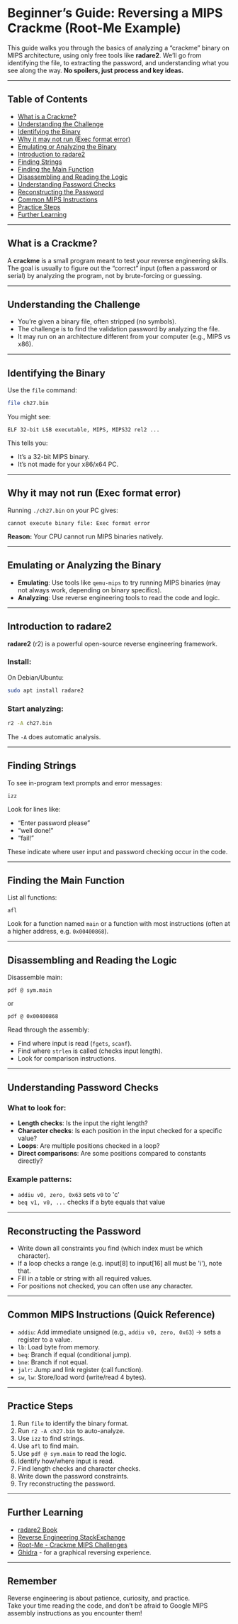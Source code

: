 # Beginner’s Guide: Reversing a MIPS Crackme (Root-Me Example)

This guide walks you through the basics of analyzing a “crackme” binary on MIPS architecture, using only free tools like **radare2**. We’ll go from identifying the file, to extracting the password, and understanding what you see along the way. **No spoilers, just process and key ideas.**

---

## Table of Contents

- [What is a Crackme?](#what-is-a-crackme)
- [Understanding the Challenge](#understanding-the-challenge)
- [Identifying the Binary](#identifying-the-binary)
- [Why it may not run (Exec format error)](#why-it-may-not-run-exec-format-error)
- [Emulating or Analyzing the Binary](#emulating-or-analyzing-the-binary)
- [Introduction to radare2](#introduction-to-radare2)
- [Finding Strings](#finding-strings)
- [Finding the Main Function](#finding-the-main-function)
- [Disassembling and Reading the Logic](#disassembling-and-reading-the-logic)
- [Understanding Password Checks](#understanding-password-checks)
- [Reconstructing the Password](#reconstructing-the-password)
- [Common MIPS Instructions](#common-mips-instructions-quick-reference)
- [Practice Steps](#practice-steps)
- [Further Learning](#further-learning)

---

## What is a Crackme?

A **crackme** is a small program meant to test your reverse engineering skills. The goal is usually to figure out the “correct” input (often a password or serial) by analyzing the program, not by brute-forcing or guessing.

---

## Understanding the Challenge

- You’re given a binary file, often stripped (no symbols).
- The challenge is to find the validation password by analyzing the file.
- It may run on an architecture different from your computer (e.g., MIPS vs x86).

---

## Identifying the Binary

Use the `file` command:
```sh
file ch27.bin
```
You might see:
```
ELF 32-bit LSB executable, MIPS, MIPS32 rel2 ...
```
This tells you:
- It’s a 32-bit MIPS binary.
- It’s not made for your x86/x64 PC.

---

## Why it may not run (Exec format error)

Running `./ch27.bin` on your PC gives:
```
cannot execute binary file: Exec format error
```
**Reason:** Your CPU cannot run MIPS binaries natively.

---

## Emulating or Analyzing the Binary

- **Emulating**: Use tools like `qemu-mips` to try running MIPS binaries (may not always work, depending on binary specifics).
- **Analyzing**: Use reverse engineering tools to read the code and logic.

---

## Introduction to radare2

**radare2** (r2) is a powerful open-source reverse engineering framework.

### Install:
On Debian/Ubuntu:
```sh
sudo apt install radare2
```

### Start analyzing:
```sh
r2 -A ch27.bin
```
The `-A` does automatic analysis.

---

## Finding Strings

To see in-program text prompts and error messages:
```
izz
```
Look for lines like:
- “Enter password please”
- “well done!”
- “fail!”

These indicate where user input and password checking occur in the code.

---

## Finding the Main Function

List all functions:
```
afl
```
Look for a function named `main` or a function with most instructions (often at a higher address, e.g. `0x00400868`).

---

## Disassembling and Reading the Logic

Disassemble main:
```
pdf @ sym.main
```
or
```
pdf @ 0x00400868
```

Read through the assembly:
- Find where input is read (`fgets`, `scanf`).
- Find where `strlen` is called (checks input length).
- Look for comparison instructions.

---

## Understanding Password Checks

### What to look for:
- **Length checks**: Is the input the right length?
- **Character checks**: Is each position in the input checked for a specific value?
- **Loops**: Are multiple positions checked in a loop?
- **Direct comparisons**: Are some positions compared to constants directly?

### Example patterns:
- `addiu v0, zero, 0x63` sets `v0` to 'c'
- `beq v1, v0, ...` checks if a byte equals that value

---

## Reconstructing the Password

- Write down all constraints you find (which index must be which character).
- If a loop checks a range (e.g. input[8] to input[16] all must be 'i'), note that.
- Fill in a table or string with all required values.
- For positions not checked, you can often use any character.

---

## Common MIPS Instructions (Quick Reference)

- `addiu`: Add immediate unsigned (e.g., `addiu v0, zero, 0x63`) → sets a register to a value.
- `lb`: Load byte from memory.
- `beq`: Branch if equal (conditional jump).
- `bne`: Branch if not equal.
- `jalr`: Jump and link register (call function).
- `sw`, `lw`: Store/load word (write/read 4 bytes).

---

## Practice Steps

1. Run `file` to identify the binary format.
2. Run `r2 -A ch27.bin` to auto-analyze.
3. Use `izz` to find strings.
4. Use `afl` to find main.
5. Use `pdf @ sym.main` to read the logic.
6. Identify how/where input is read.
7. Find length checks and character checks.
8. Write down the password constraints.
9. Try reconstructing the password.

---

## Further Learning

- [radare2 Book](https://radareorg.github.io/radare2book/)
- [Reverse Engineering StackExchange](https://reverseengineering.stackexchange.com/)
- [Root-Me - Crackme MIPS Challenges](https://www.root-me.org/en/Challenges/Cracking/ELF32-MIPS-Basic)
- [Ghidra](https://ghidra-sre.org/) - for a graphical reversing experience.

---

## **Remember**  
Reverse engineering is about patience, curiosity, and practice.  
Take your time reading the code, and don’t be afraid to Google MIPS assembly instructions as you encounter them!
